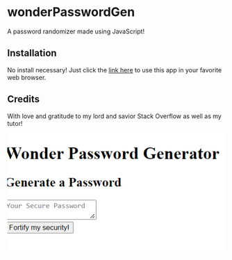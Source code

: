 # wonderPasswordGen
A password randomizer made using JavaScript!


## Installation
No install necessary! Just click the [link here](https://cod3burrito.github.io/wonderPasswordGen/) to use this app in your favorite web browser.

## Credits
With love and gratitude to my lord and savior Stack Overflow as well as my tutor!

![screenshot of deployment](Capture.PNG)